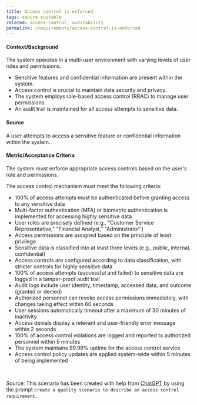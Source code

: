 ```yaml
---
title: Access control is enforced
tags: secure suitable
related: access-control, auditability
permalink: /requirements/access-control-is-enforced
---
```


<div class="quality-requirement" markdown="1">

#### Context/Background

The system operates in a multi-user environment with varying levels of user roles and permissions.

* Sensitive features and confidential information are present within the system.
* Access control is crucial to maintain data security and privacy.
* The system employs role-based access control (RBAC) to manage user permissions.
* An audit trail is maintained for all access attempts to sensitive data.

#### Source

A user attempts to access a sensitive feature or confidential information within the system.

#### Metric/Acceptance Criteria

The system must enforce appropriate access controls based on the user's role and permissions.

The access control mechanism must meet the following criteria:
* 100% of access attempts must be authenticated before granting access to any sensitive data
* Multi-factor authentication (MFA) or biometric authentication is implemented for accessing highly sensitive data
* User roles are precisely defined (e.g., "Customer Service Representative," "Financial Analyst," "Administrator")
* Access permissions are assigned based on the principle of least privilege
* Sensitive data is classified into at least three levels (e.g., public, internal, confidential)
* Access controls are configured according to data classification, with stricter controls for highly sensitive data
* 100% of access attempts (successful and failed) to sensitive data are logged in a tamper-proof audit trail
* Audit logs include user identity, timestamp, accessed data, and outcome (granted or denied)
* Authorized personnel can revoke access permissions immediately, with changes taking effect within 60 seconds
* User sessions automatically timeout after a maximum of 30 minutes of inactivity
* Access denials display a relevant and user-friendly error message within 2 seconds
* 100% of access control violations are logged and reported to authorized personnel within 5 minutes
* The system maintains 99.99% uptime for the access control service
* Access control policy updates are applied system-wide within 5 minutes of being implemented
</div><br>



Source: This scenario has been created with help from [ChatGPT](https://chat.openai.com) by using the prompt `create a quality scenario to describe an access control requirement`.



